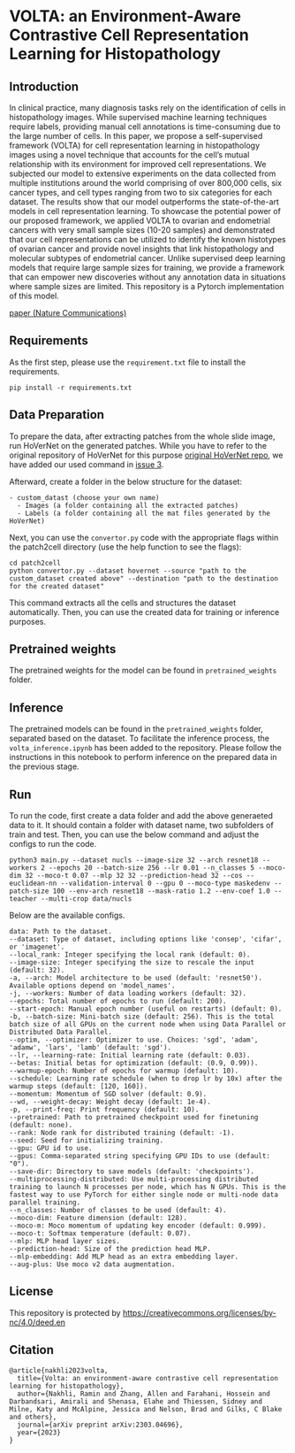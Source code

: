 # VOLTA: an Environment-Aware Contrastive Cell Representation Learning for Histopathology

## Introduction

In clinical practice, many diagnosis tasks rely on the identification of cells in histopathology images. While supervised machine learning techniques require labels, providing manual cell annotations is time-consuming due to the large number of cells. In this paper, we propose a self-supervised framework (VOLTA) for cell representation learning in histopathology images using a novel technique that accounts for the cell’s mutual relationship with its environment for improved cell representations. We subjected our model to extensive experiments on the data collected from multiple institutions around the world comprising of over 800,000 cells, six cancer types, and cell types ranging from two to six categories for each dataset. The results show that our model outperforms the state-of-the-art models in cell representation learning. To showcase the potential power of our proposed framework, we applied VOLTA to ovarian and endometrial cancers with very small sample sizes (10-20 samples) and demonstrated that our cell representations can be utilized to identify the known histotypes of ovarian cancer and provide novel insights that link histopathology and molecular subtypes of endometrial cancer. Unlike supervised deep learning models that require large sample sizes for training, we provide a framework that can empower new discoveries without any annotation data in situations where sample sizes are limited. This repository is a Pytorch implementation of this model.


[paper (Nature Communications)](https://www.nature.com/articles/s41467-024-48062-1)


## Requirements

As the first step, please use the `requirement.txt` file to install the requirements.


```
pip install -r requirements.txt
```


## Data Preparation

To prepare the data, after extracting patches from the whole slide image, run HoVerNet on the generated patches. While you have to refer to the original repository of HoVerNet for this purpose [original HoVerNet repo](https://github.com/vqdang/hover_net), we have added our used command in [issue 3](https://github.com/AIMLab-UBC/VOLTA/issues/3).

Afterward, create a folder in the below structure for the dataset:
```
- custom_datast (choose your own name)
  - Images (a folder containing all the extracted patches)
  - Labels (a folder containing all the mat files generated by the HoVerNet)
```


Next, you can use the `convertor.py` code with the appropriate flags within the patch2cell directory (use the help function to see the flags):

```
cd patch2cell
python convertor.py --dataset hovernet --source "path to the custom_dataset created above" --destination "path to the destination for the created dataset"
```

This command extracts all the cells and structures the dataset automatically. Then, you can use the created data for training or inference purposes.


## Pretrained weights

The pretrained weights for the model can be found in `pretrained_weights` folder.


## Inference

The pretrained models can be found in the `pretrained_weights` folder, separated based on the dataset. To facilitate the inference process, the `volta_inference.ipynb` has been added to the repository. Please follow the instructions in this notebook to perform inference on the prepared data in the previous stage.


## Run

To run the code, first create a data folder and add the above generaeted data to it. It should contain a folder with dataset name, two subfolders of train and test. Then, you can use the below command and adjust the configs to run the code.


```
python3 main.py --dataset nucls --image-size 32 --arch resnet18 --workers 2 --epochs 20 --batch-size 256 --lr 0.01 --n_classes 5 --moco-dim 32 --moco-t 0.07 --mlp 32 32 --prediction-head 32 --cos --euclidean-nn --validation-interval 0 --gpu 0 --moco-type maskedenv --patch-size 100 --env-arch resnet18 --mask-ratio 1.2 --env-coef 1.0 --teacher --multi-crop data/nucls
```


Below are the available configs.

```
data: Path to the dataset.
--dataset: Type of dataset, including options like 'consep', 'cifar', or 'imagenet'.
--local_rank: Integer specifying the local rank (default: 0).
--image-size: Integer specifying the size to rescale the input (default: 32).
-a, --arch: Model architecture to be used (default: 'resnet50'). Available options depend on 'model_names'.
-j, --workers: Number of data loading workers (default: 32).
--epochs: Total number of epochs to run (default: 200).
--start-epoch: Manual epoch number (useful on restarts) (default: 0).
-b, --batch-size: Mini-batch size (default: 256). This is the total batch size of all GPUs on the current node when using Data Parallel or Distributed Data Parallel.
--optim, --optimizer: Optimizer to use. Choices: 'sgd', 'adam', 'adamw', 'lars', 'lamb' (default: 'sgd').
--lr, --learning-rate: Initial learning rate (default: 0.03).
--betas: Initial betas for optimization (default: (0.9, 0.99)).
--warmup-epoch: Number of epochs for warmup (default: 10).
--schedule: Learning rate schedule (when to drop lr by 10x) after the warmup steps (default: [120, 160]).
--momentum: Momentum of SGD solver (default: 0.9).
--wd, --weight-decay: Weight decay (default: 1e-4).
-p, --print-freq: Print frequency (default: 10).
--pretrained: Path to pretrained checkpoint used for finetuning (default: none).
--rank: Node rank for distributed training (default: -1).
--seed: Seed for initializing training.
--gpu: GPU id to use.
--gpus: Comma-separated string specifying GPU IDs to use (default: "0").
--save-dir: Directory to save models (default: 'checkpoints').
--multiprocessing-distributed: Use multi-processing distributed training to launch N processes per node, which has N GPUs. This is the fastest way to use PyTorch for either single node or multi-node data parallel training.
--n_classes: Number of classes to be used (default: 4).
--moco-dim: Feature dimension (default: 128).
--moco-m: Moco momentum of updating key encoder (default: 0.999).
--moco-t: Softmax temperature (default: 0.07).
--mlp: MLP head layer sizes.
--prediction-head: Size of the prediction head MLP.
--mlp-embedding: Add MLP head as an extra embedding layer.
--aug-plus: Use moco v2 data augmentation.

```


## License
This repository is protected by https://creativecommons.org/licenses/by-nc/4.0/deed.en


## Citation

```
@article{nakhli2023volta,
  title={Volta: an environment-aware contrastive cell representation learning for histopathology},
  author={Nakhli, Ramin and Zhang, Allen and Farahani, Hossein and Darbandsari, Amirali and Shenasa, Elahe and Thiessen, Sidney and Milne, Katy and McAlpine, Jessica and Nelson, Brad and Gilks, C Blake and others},
  journal={arXiv preprint arXiv:2303.04696},
  year={2023}
}
```
